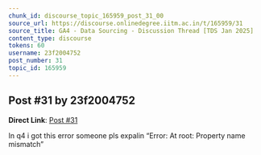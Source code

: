 ```yaml
---
chunk_id: discourse_topic_165959_post_31_00
source_url: https://discourse.onlinedegree.iitm.ac.in/t/165959/31
source_title: GA4 - Data Sourcing - Discussion Thread [TDS Jan 2025]
content_type: discourse
tokens: 60
username: 23f2004752
post_number: 31
topic_id: 165959
---
```


## Post #31 by 23f2004752

**Direct Link**: [Post #31](https://discourse.onlinedegree.iitm.ac.in/t/165959/31)

In q4 i got this error someone pls expalin “Error: At root: Property name mismatch”
